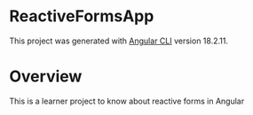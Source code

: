 # ReactiveFormsApp

This project was generated with [Angular CLI](https://github.com/angular/angular-cli) version 18.2.11.

# Overview
This is a learner project to know about reactive forms in Angular
